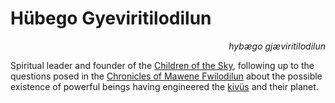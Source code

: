 
# Hübego Gyeviritilodilun

<div align="right"><i>hybægo gjæviritilodilun</i></div>

Spiritual leader and founder of the [Children of the Sky](<../Society/Cults of the Engineers.md>), following up to the questions posed in the [Chronicles of Mawene Fwilodilun](<../Literature/Chronicles of Mawene Fwilodilun.md>) about the possible existence of powerful beings having engineered the [kivüs](../Kivümi%20Language/Kivümi%20Dictionary/kivü.md) and their planet.